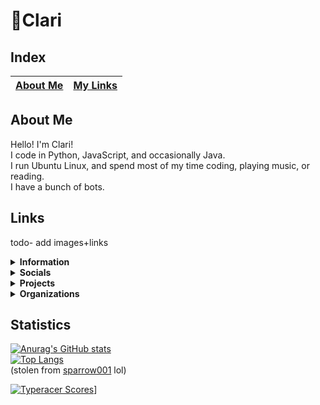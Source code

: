 # 💜Clari
## Index
|[About Me](README.md#About-Me)|[My Links](README.md#Links)|
|---|---|

## About Me
Hello! I'm Clari!<br>
I code in Python, JavaScript, and occasionally Java.<br>
I run Ubuntu Linux, and spend most of my time coding, playing music, or reading.<br>
I have a bunch of bots.

## Links
todo- add images+links

<details><summary><strong>Information</strong></summary><br>
  <ul>
    <li><a href="https://en.pronouns.page/@Clari_7744" target="_blank">Pronouns.page</a></li>
    <li><a href="https://cake.avris.it/pC6" target="_blank">Attraction Layer Cake</a></li>
  </ul>
</details>

<details>
  <summary>
    <strong>Socials</strong>
  </summary><br>
  <ul>
    <li><a href="https://twitter.com/clari7744" target="_blank">Twitter</a></li>
    <li><a href="https://youtube.com/@clari_7744" target="_blank">YouTube</a></li>
    <li>Discord: 💜Clari#7744
  </ul>
</details>

<details>
  <summary>
    <strong>Projects</strong>
  </summary><br>
  Discord
  <ul>
    <li><a href="https://discord.gg/EQkDnBS" target="_blank">My Server</a></li>
    <li><a href="https://discord.com/oauth2/authorize?client_id=742036262004981801&scope=bot+applications.commands&permissions=8" target="_blank">Clari's Helper</a></li>
  </ul>
  Games
  <ul>
    <li><a href="https://ttt.zanderp25.com" target="_blank">TicTacToe Online</a></li>
    <li><a href="https://replit.com/@clari7744/TicTacToepy?v=1" target="_blank">TicTacToe.py</a></li>
  </ul>
</details>

<details>
  <summary>
    <strong>Organizations</strong>
  </summary><br>
  <ul>
    <li><a href="https://github.com/PortalDiscordDevelopment" target="_blank">Portal</a></li>
  </ul>
</details>

## Statistics
[![Anurag's GitHub stats](https://github-readme-stats.vercel.app/api?username=clari7744)](https://github.com/anuraghazra/github-readme-stats)<br>
[![Top Langs](https://github-readme-stats.vercel.app/api/top-langs/?username=clari7744)](https://github.com/anuraghazra/github-readme-stats)<br>
(stolen from [sparrow001](https://github.com/sparrow001) lol)


[![Typeracer Scores](https://data.typeracer.com/misc/badge?user=clari_7744)](https://data.typeracer.com/pit/profile?user=clari_7744)]
